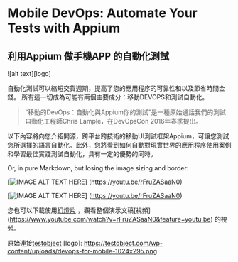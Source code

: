 # Mobile DevOps: Automate Your Tests with Appium

## 利用Appium 做手機APP 的自動化測試

![alt text][logo]

自動化測試可以縮短交貨週期，提高了您的應用程序的可靠性和以及節省時間金錢。
所有這一切成為可能有兩個主要成分：移動DEVOPS和測試自動化。

> “移動的DevOps：自動化與Appium你的測試”是一種原始通話我們的測試自動化工程師Chris Lample，在DevOpsCon 2016年春季提出。

以下內容將向您介紹開源，跨平台跨技術的移動UI測試框架Appium，可讓您測試您所選擇的語言自動化。此外，您將看到如何自動對現實世界的應用程序使用案例和學習最佳實踐測試自動化，具有一定的優勢的同時。

Or, in pure Markdown, but losing the image sizing and border:

[![IMAGE ALT TEXT HERE]( https://testobject.com/wp-content/uploads/devops-for-mobile-1024x295.png )] (https://youtu.be/rFruZASaaN0)

[![IMAGE ALT TEXT HERE](https://youtu.be/rFruZASaaN0 )] (https://youtu.be/rFruZASaaN0)




您也可以下載使用[幻燈片]( http://www.slideshare.net/ElizabethHechtel/devops-for-mobile-automate-your-tests-with-appium) ，觀看整個演示文稿[視頻] (https://www.youtube.com/watch?v=rFruZASaaN0&feature=youtu.be) 的視頻。

原始連接[testobject]( https://testobject.com/blog/2016/06/mobile-devops-with-appium.html)
[logo]: https://testobject.com/wp-content/uploads/devops-for-mobile-1024x295.png
